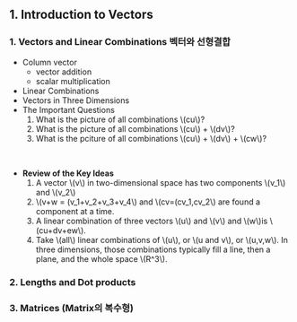 <script type="text/javascript" src="http://cdn.mathjax.org/mathjax/latest/MathJax.js?config=TeX-AMS-MML_HTMLorMML"></script>


## 1. Introduction to Vectors

### 1. Vectors and Linear Combinations 벡터와 선형결합
- Column vector
	- vector addition
	- scalar multiplication
- Linear Combinations
- Vectors in Three Dimensions
- The Important Questions
	1. What is the picture of all combinations \\(cu\\)?
	2. What is the picture of all combinations \\(cu\\) + \\(dv\\)?
	3. What is the pciture of all combinations \\(cu\\) + \\(dv\\) + \\(cw\\)?

</br>

- **Review of the Key Ideas**
	1. A vector \\(v\\) in two-dimensional space has two components \\(v_1\\) and \\(v_2\\)
	2. \\(v+w = (v_1+v_2+v_3+v_4\\) and \\(cv=(cv_1,cv_2\\) are found a component at a time.
	3. A linear combination of three vectors \\(u\\) and \\(v\\) and \\(w\\)is \\(cu+dv+ew\\).
	4. Take \\(all\\) linear combinations of \\(u\\), or \\(u and v\\), or \\(u,v,w\\). In three dimensions, those combinations typically fill a line, then a plane, and the whole space \\(R^3\\).

### 2. Lengths and Dot products





### 3. Matrices (Matrix의 복수형)

